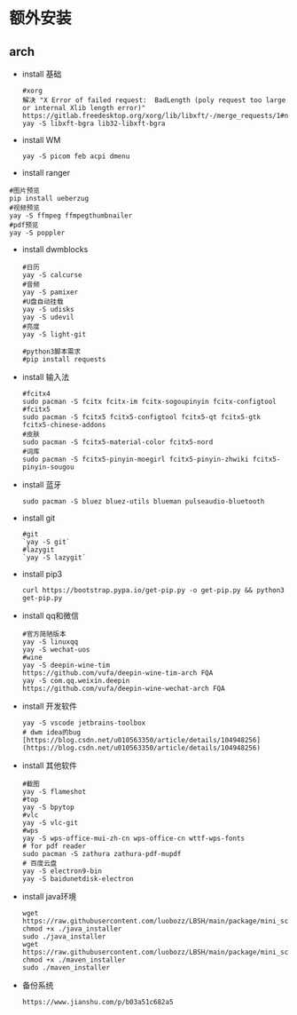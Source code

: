 # 额外安装

## arch
- install 基础
  
  ```
  #xorg
  解决 "X Error of failed request:  BadLength (poly request too large or internal Xlib length error)"
  https://gitlab.freedesktop.org/xorg/lib/libxft/-/merge_requests/1#note_388317
  yay -S libxft-bgra lib32-libxft-bgra
  ```

- install WM 
  
  ```
  yay -S picom feb acpi dmenu
  ```

- install ranger
 ```
 #图片预览
 pip install ueberzug
 #视频预览
 yay -S ffmpeg ffmpegthumbnailer
 #pdf预览
 yay -S poppler
 ```

- install dwmblocks
  ```
  #日历
  yay -S calcurse
  #音频
  yay -S pamixer
  #U盘自动挂载
  yay -S udisks
  yay -S udevil
  #亮度
  yay -S light-git
  
  #python3脚本需求
  #pip install requests
  ```

- install 输入法 
  ```
  #fcitx4
  sudo pacman -S fcitx fcitx-im fcitx-sogoupinyin fcitx-configtool
  #fcitx5
  sudo pacman -S fcitx5 fcitx5-configtool fcitx5-qt fcitx5-gtk fcitx5-chinese-addons 
  #皮肤
  sudo pacman -S fcitx5-material-color fcitx5-nord
  #词库
  sudo pacman -S fcitx5-pinyin-moegirl fcitx5-pinyin-zhwiki fcitx5-pinyin-sougou
  ```

- install 蓝牙
  
  `sudo pacman -S bluez bluez-utils blueman pulseaudio-bluetooth`

- install git
  
  ```
  #git
  `yay -S git`
  #lazygit
  `yay -S lazygit`
  ```

- install pip3  
  
  `curl https://bootstrap.pypa.io/get-pip.py -o get-pip.py && python3 get-pip.py`

- install qq和微信 
    
    ```
    #官方简陋版本
    yay -S linuxqq
    yay -S wechat-uos
    #wine
    yay -S deepin-wine-tim
    https://github.com/vufa/deepin-wine-tim-arch FQA
    yay -S com.qq.weixin.deepin
    https://github.com/vufa/deepin-wine-wechat-arch FQA
    ```

- install 开发软件
  
  ```
  yay -S vscode jetbrains-toolbox
  # dwm idea的bug [https://blog.csdn.net/u010563350/article/details/104948256](https://blog.csdn.net/u010563350/article/details/104948256)
  
  ```

- install 其他软件   
  ```
  #截图
  yay -S flameshot
  #top
  yay -S bpytop
  #vlc
  yay -S vlc-git
  #wps
  yay -S wps-office-mui-zh-cn wps-office-cn wttf-wps-fonts
  # for pdf reader
  sudo pacman -S zathura zathura-pdf-mupdf
  # 百度云盘
  yay -S electron9-bin
  yay -S baidunetdisk-electron
  ```

- install java环境
  ```
  wget https://raw.githubusercontent.com/luobozz/LBSH/main/package/mini_script/java_installer
  chmod +x ./java_installer
  sudo ./java_installer
  wget https://raw.githubusercontent.com/luobozz/LBSH/main/package/mini_script/maven_installer
  chmod +x ./maven_installer
  sudo ./maven_installer
  
  ```


- 备份系统
  ```
  https://www.jianshu.com/p/b03a51c682a5
  ```